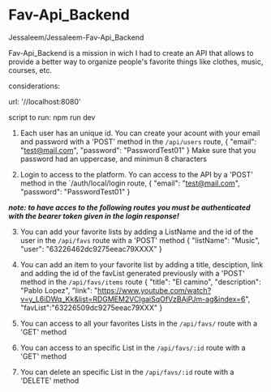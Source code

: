 # Fav-Api_Backend
Jessaleem/Jessaleem-Fav-Api_Backend

Fav-Api_Backend is a mission in wich I had to create an API that allows to provide a better way to organize people's favorite things like clothes, music, courses, etc.

considerations:

url: '//localhost:8080'

script to run: npm run dev

1. Each user has an unique id. 
You can create your acount with your email and password with a 'POST' method in the `/api/users` route, 
{
    "email": "test@mail.com",
    "password": "PasswordTest01"
}
Make sure that you password had an uppercase, and minimun 8 characters

2. Login to access to the platform.
Yo can access to the API by a 'POST' method in the `/auth/local/login route,
{
    "email": "test@mail.com",
    "password": "PasswordTest01"
}

***note: to have acces to the following routes you must be authenticated with the bearer token given in the login response!***

3. You can add your favorite lists by adding a ListName and the id of the user in the `/api/favs` route with a 'POST' method
{
    "listName": "Music",
    "user": "63226462dc9275eeac79XXXX"
}

4. You can add an item to your favorite list by adding a title, desciption, link and adding the id of the favList generated previously with a 'POST' 
method in the `/api/favs/items` route
{
    "title": "El camino",
    "description": "Pablo Lopez",
    "link": "https://www.youtube.com/watch?v=y_L6iDWq_Kk&list=RDGMEM2VCIgaiSqOfVzBAjPJm-ag&index=6",
    "favList":"63226509dc9275eeac79XXX"
}

5. You can access to all your favorites Lists in the `/api/favs/` route with a 'GET' method

6. You can access to an specific List in the `/api/favs/:id` route with a 'GET' method

7. You can delete an specific List in the `/api/favs/:id` route with a 'DELETE' method
